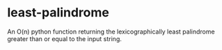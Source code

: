 # least-palindrome
An O(n) python function returning the lexicographically least palindrome greater than or equal to the input string.
